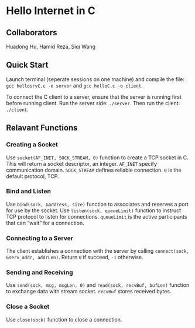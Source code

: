 # Hello Internet in C

## Collaborators

Huadong Hu, Hamid Reza, Siqi Wang

## Quick Start

Launch terminal (seperate sessions on one machine) and compile the file: `gcc hellosrvC.c -o server` and `gcc helloC.c -o client`.

To connect the C client to a server, ensure that the server is running first before running client. Run the server side: `./server`. Then run the client: `./client`.

## Relavant Functions

### Creating a Socket

Use `socket(AF_INET, SOCK_STREAM, 0)` function to create a TCP socket in C. This will return a socket descriptor, an integer. `AF_INET` specify communication domain. `SOCK_STREAM` defines reliable connection. `0` is the default protocol, TCP.

### Bind and Listen

Use `bind(sock, &address, size)` function to associates and reserves a port for use by the socket. Use `listen(sock, queueLimit)` function to instruct TCP protocol to listen for connections. `queueLimit` is the active participants that can “wait” for a connection.

### Connecting to a Server

The client establishes a connection with the server by calling `connect(sock, &serv_addr, addrLen)`. Return `0` if succeed, `-1` otherwise.

### Sending and Receiving

Use `send(sock, msg, msgLen, 0)` and `read(sock, recvBuf, bufLen)` function to exchange data with stream socket. `recvBuf` stores received bytes.

### Close a Socket

Use `close(sock)` function to close a connection.